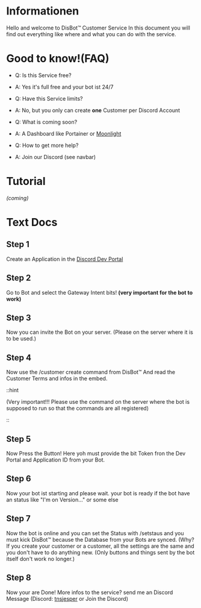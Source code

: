
# Informationen

Hello and welcome to DisBot™ Customer Service 
In this document you will find out everything like where and what you can do with the service. 

# Good to know!(FAQ)

- Q: Is this Service free?
- A: Yes it's full free and your bot ist 24/7

- Q: Have this Service limits?
- A: No, but you only can create **one** Customer per Discord Account

- Q: What is coming soon?
- A: A Dashboard like Portainer or [Moonlight](https://moonlightpanel.xyz)

- Q: How to get more help?
+ A: Join our Discord (see navbar)

# Tutorial

*(coming)*

# Text Docs

## Step 1

Create an Application in the [Discord Dev Portal](https://discord.dev)

## Step 2 

Go to Bot and select the Gateway Intent bits! **(very important for the bot to work)**

## Step 3 

Now you can invite the Bot on your server.
(Please on the server where it is to be used.)

## Step 4

Now use the /customer create command from DisBot™ 
And read the Customer Terms and infos in the embed. 

::hint

(Very important!!! Please use the command on the server where the bot is supposed to run so that the commands are all registered)

::

## Step 5 

Now Press the Button! Here yoh must provide the bit Token fron the Dev Portal and Application ID from your Bot. 

## Step 6 

Now your bot ist starting and please wait. 
your bot is ready if the bot have an status like
"I'm on Version..." or some else

## Step 7

Now the bot is online and you can set the Status with /setstaus and you must kick DisBot™ because the Database from your Bots are synced. 
(Why? If you create your customer or a customer, all the settings are the same and you don't have to do anything new. (Only buttons and things sent by the bot itself don't work no longer.)

## Step 8

Now your are Done! More infos to the service?
send me an Discord Message (Discord: [tnsjesper](https://tnsjesper.xyz) or Join the Discord) 


